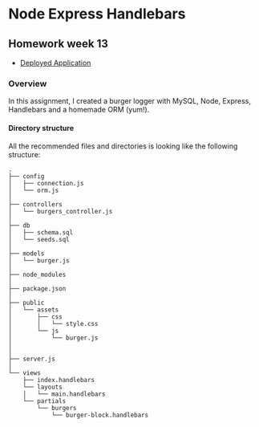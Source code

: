 # Node Express Handlebars

## Homework week 13

* [Deployed Application](https://rocky-gorge-43164.herokuapp.com/)

### Overview

In this assignment, I created a burger logger with MySQL, Node, Express, Handlebars and a homemade ORM (yum!).

#### Directory structure

All the recommended files and directories is looking like the following structure:

```
.
├── config
│   ├── connection.js
│   └── orm.js
│ 
├── controllers
│   └── burgers_controller.js
│
├── db
│   ├── schema.sql
│   └── seeds.sql
│
├── models
│   └── burger.js
│ 
├── node_modules
│ 
├── package.json
│
├── public
│   └── assets
│       ├── css
│       │   └── style.css
│       └── js
│           └── burger.js
│   
│
├── server.js
│
└── views
    ├── index.handlebars
    └── layouts
    │   └── main.handlebars
    └── partials
        └── burgers
            └── burger-block.handlebars
```